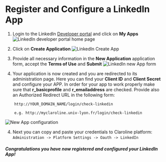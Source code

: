 Register and Configure a LinkedIn App
======================================

1. Login to the LinkedIn [Developer portal](https://developer.linkedin.com/) and click on **My Apps**
![LinkedIn developer portal home page][home_page]

2. Click on **Create Application**
![LinkedIn Create App][new_app_create]

3. Provide all necessary information in the **New Application** application form, accept the **Terms of Use** and **Submit**
![LinkedIn new App form][new_app_form]

4. Your application is now created and you are redirected to its administration page. Here you can find your **Client ID** and **Client Secret** and configure your APP. In order for your app to work properly make sure that **r_basicprofile** and **r_emailaddress** are checked. Provide also an Authorized Redirect URL in the following form:
```
    http://YOUR_DOMAIN_NAME/login/check-linkedin

    e.g. http://myclaroline.univ-lyon.fr/login/check-linkedin
```
![New App configuration][new_app_configuration]

4. Next you can copy and paste your credentials to Claroline platform:
```Administration -> Platform Settings -> Oauth -> LinkedIn```

##### Congratulations you have now registered and configured your LinkedIn App!

[images]: <> (Create image references)
[home_page]: images/linkedin/linkedin_home.jpg "Developer portal"
[new_app_create]: images/linkedin/linkedin_new_app_create.jpg "Create new App"
[new_app_form]: images/linkedin/linkedin_new_app_form.jpg "Fill in your App form"
[new_app_configuration]: images/linkedin/linkedin_new_app_config_credentials.jpg "Configure your App, get your Credentials"
